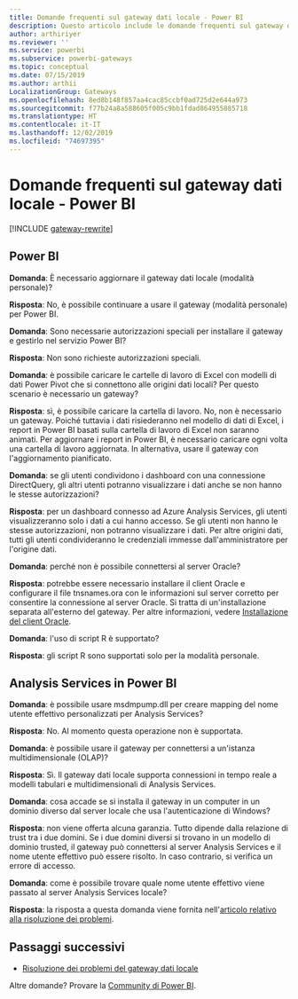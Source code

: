 ```yaml
---
title: Domande frequenti sul gateway dati locale - Power BI
description: Questo articolo include le domande frequenti sul gateway dati locale per Power BI. L'articolo raccoglie le domande frequenti sul gateway usato in Power BI.
author: arthiriyer
ms.reviewer: ''
ms.service: powerbi
ms.subservice: powerbi-gateways
ms.topic: conceptual
ms.date: 07/15/2019
ms.author: arthii
LocalizationGroup: Gateways
ms.openlocfilehash: 8ed8b148f857aa4cac85ccbf0ad725d2e644a973
ms.sourcegitcommit: f77b24a8a588605f005c9bb1fdad864955885718
ms.translationtype: HT
ms.contentlocale: it-IT
ms.lasthandoff: 12/02/2019
ms.locfileid: "74697395"
---
```

# <a name="on-premises-data-gateway-faq---power-bi"></a>Domande frequenti sul gateway dati locale - Power BI

[!INCLUDE [gateway-rewrite](includes/gateway-rewrite.md)]

## <a name="power-bi"></a>Power BI

**Domanda**: È necessario aggiornare il gateway dati locale (modalità personale)?

**Risposta**: No, è possibile continuare a usare il gateway (modalità personale) per Power BI.

**Domanda**: Sono necessarie autorizzazioni speciali per installare il gateway e gestirlo nel servizio Power BI?

**Risposta**: Non sono richieste autorizzazioni speciali.

**Domanda**: è possibile caricare le cartelle di lavoro di Excel con modelli di dati Power Pivot che si connettono alle origini dati locali? Per questo scenario è necessario un gateway? 

**Risposta**: sì, è possibile caricare la cartella di lavoro. No, non è necessario un gateway. Poiché tuttavia i dati risiederanno nel modello di dati di Excel, i report in Power BI basati sulla cartella di lavoro di Excel non saranno animati. Per aggiornare i report in Power BI, è necessario caricare ogni volta una cartella di lavoro aggiornata. In alternativa, usare il gateway con l'aggiornamento pianificato.

**Domanda**: se gli utenti condividono i dashboard con una connessione DirectQuery, gli altri utenti potranno visualizzare i dati anche se non hanno le stesse autorizzazioni? 

**Risposta**: per un dashboard connesso ad Azure Analysis Services, gli utenti visualizzeranno solo i dati a cui hanno accesso. Se gli utenti non hanno le stesse autorizzazioni, non potranno visualizzare i dati. Per altre origini dati, tutti gli utenti condivideranno le credenziali immesse dall'amministratore per l'origine dati.

**Domanda**: perché non è possibile connettersi al server Oracle? 

**Risposta**: potrebbe essere necessario installare il client Oracle e configurare il file tnsnames.ora con le informazioni sul server corretto per consentire la connessione al server Oracle. Si tratta di un'installazione separata all'esterno del gateway. Per altre informazioni, vedere [Installazione del client Oracle](service-gateway-onprem-manage-oracle.md#install-the-oracle-client).

**Domanda**: l'uso di script R è supportato?

**Risposta**: gli script R sono supportati solo per la modalità personale.

## <a name="analysis-services-in-power-bi"></a>Analysis Services in Power BI

**Domanda**: è possibile usare msdmpump.dll per creare mapping del nome utente effettivo personalizzati per Analysis Services? 

**Risposta**: No. Al momento questa operazione non è supportata.

**Domanda**: è possibile usare il gateway per connettersi a un'istanza multidimensionale (OLAP)? 

**Risposta**: Sì. Il gateway dati locale supporta connessioni in tempo reale a modelli tabulari e multidimensionali di Analysis Services.

**Domanda**: cosa accade se si installa il gateway in un computer in un dominio diverso dal server locale che usa l'autenticazione di Windows? 

**Risposta**: non viene offerta alcuna garanzia. Tutto dipende dalla relazione di trust tra i due domini. Se i due domini diversi si trovano in un modello di dominio trusted, il gateway può connettersi al server Analysis Services e il nome utente effettivo può essere risolto. In caso contrario, si verifica un errore di accesso.

**Domanda**: come è possibile trovare quale nome utente effettivo viene passato al server Analysis Services locale? 

**Risposta**: la risposta a questa domanda viene fornita nell'[articolo relativo alla risoluzione dei problemi](service-gateway-onprem-tshoot.md).

## <a name="next-steps"></a>Passaggi successivi

* [Risoluzione dei problemi del gateway dati locale](/data-integration/gateway/service-gateway-tshoot)

Altre domande? Provare la [Community di Power BI](https://community.powerbi.com/).

